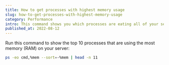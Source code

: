 ```yaml
---
title: How to get processes with highest memory usage
slug: how-to-get-processes-with-highest-memory-usage
category: Performance
intro: This command shows you which processes are eating all of your server memory.
published_at: 2022-08-12
---
```


Run this command to show the top 10 processes that are using the most memory (RAM) on your server:

```bash
ps -eo cmd,%mem --sort=-%mem | head -n 11
```
